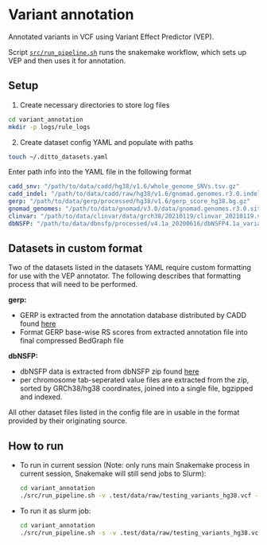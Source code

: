 # Variant annotation

Annotated variants in VCF using Variant Effect Predictor (VEP).

Script [`src/run_pipeline.sh`](src/run_pipeline.sh) runs the snakemake workflow, which sets up VEP and then uses it for annotation.

## Setup

1. Create necessary directories to store log files

```sh
cd variant_annotation
mkdir -p logs/rule_logs
```

2. Create dataset config YAML and populate with paths

```sh
touch ~/.ditto_datasets.yaml
```

Enter path info into the YAML file in the following format

```yml
cadd_snv: "/path/to/data/cadd/hg38/v1.6/whole_genome_SNVs.tsv.gz"
cadd_indel: "/path/to/data/cadd/raw/hg38/v1.6/gnomad.genomes.r3.0.indel.tsv.gz"
gerp: "/path/to/data/gerp/processed/hg38/v1.6/gerp_score_hg38.bg.gz"
gnomad_genomes: "/path/to/data/gnomad/v3.0/data/gnomad.genomes.r3.0.sites.vcf.bgz"
clinvar: "/path/to/data/clinvar/data/grch38/20210119/clinvar_20210119.vcf.gz"
dbNSFP: "/path/to/data/dbnsfp/processed/v4.1a_20200616/dbNSFP4.1a_variant.complete.bgz"
```

## Datasets in custom format

Two of the datasets listed in the datasets YAML require custom formatting for use with the VEP annotator. The following
describes that formatting process that will need to be performed.

**gerp:**

 - GERP is extracted from the annotation database distributed by CADD found [here](https://cadd.gs.washington.edu/download)
 - Format GERP base-wise RS scores from extracted annotation file into final compressed BedGraph file

**dbNSFP:**

 - dbNSFP data is extracted from dbNSFP zip found [here](https://sites.google.com/site/jpopgen/dbNSFP)
 - per chromosome tab-seperated value files are extracted from the zip, sorted by GRCh38/hg38 coordinates, joined
 into a single file, bgzipped and indexed.

All other dataset files listed in the config file are in usable in the format provided by their originating source.

## How to run

- To run in current session (Note: only runs main Snakemake process in current session, Snakemake will still send jobs
 to Slurm):

    ```sh
    cd variant_annotation
    ./src/run_pipeline.sh -v .test/data/raw/testing_variants_hg38.vcf -o .test/data/processed/vep -d ~/.ditto_datasets.yaml
    ```

- To run it as slurm job:

    ```sh
    cd variant_annotation
    ./src/run_pipeline.sh -s -v .test/data/raw/testing_variants_hg38.vcf -o .test/data/processed/vep -d ~/.ditto_datasets.yaml
    ```
